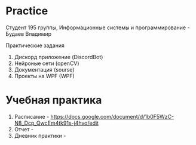 # Practice
Студент 195 группы, Информационные системы и программирование - Будаев Владимир

Практические задания
1. Дискорд приложение (DiscordBot)
2. Нейроные сети (openCV)
3. Документация (sourse)
4. Проекты на WPF (WPF)

Учебная практика
===========
1. Расписание - https://docs.google.com/document/d/1b0F5WzC-N8_Dcp_QwcEm4tk91s-j4hvo/edit
2. Отчет - 
3. Дневник практики - 